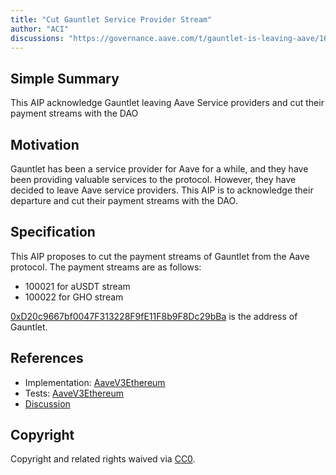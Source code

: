 ```yaml
---
title: "Cut Gauntlet Service Provider Stream"
author: "ACI"
discussions: "https://governance.aave.com/t/gauntlet-is-leaving-aave/16700"
---
```


## Simple Summary

This AIP acknowledge Gauntlet leaving Aave Service providers and cut their payment streams with the DAO

## Motivation

Gauntlet has been a service provider for Aave for a while, and they have been providing valuable services to the protocol. However, they have decided to leave Aave service providers. This AIP is to acknowledge their departure and cut their payment streams with the DAO.

## Specification

This AIP proposes to cut the payment streams of Gauntlet from the Aave protocol. The payment streams are as follows:

- 100021 for aUSDT stream
- 100022 for GHO stream

[0xD20c9667bf0047F313228F9fE11F8b9F8Dc29bBa](https://etherscan.io/address/0xD20c9667bf0047F313228F9fE11F8b9F8Dc29bBa) is the address of Gauntlet.

## References

- Implementation: [AaveV3Ethereum](https://github.com/bgd-labs/aave-proposals-v3/blob/main/src/20240227_AaveV3Ethereum_CutGauntletServiceProviderStream/AaveV3Ethereum_CutGauntletServiceProviderStream_20240227.sol)
- Tests: [AaveV3Ethereum](https://github.com/bgd-labs/aave-proposals-v3/blob/main/src/20240227_AaveV3Ethereum_CutGauntletServiceProviderStream/AaveV3Ethereum_CutGauntletServiceProviderStream_20240227.t.sol)
- [Discussion](https://governance.aave.com/t/gauntlet-is-leaving-aave/16700)

## Copyright

Copyright and related rights waived via [CC0](https://creativecommons.org/publicdomain/zero/1.0/).
